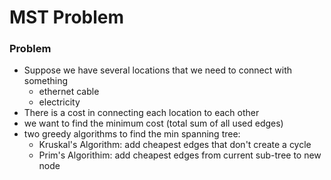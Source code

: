 # MST Problem

### Problem

* Suppose we have several locations that we need to connect with something
  * ethernet cable
  * electricity&#x20;
* There is a cost in connecting each location to each other
* we want to find the minimum cost (total sum of all used edges)
* two greedy algorithms to find the min spanning tree:
  * Kruskal's Algorithm: add cheapest edges that don't create a cycle
  * Prim's Algorithim: add cheapest edges from current sub-tree to new node

